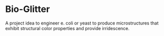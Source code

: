 # Bio-Glitter
A project idea to engineer e. coli or yeast to produce microstructures that exhibit structural color properties and provide irridescence.
